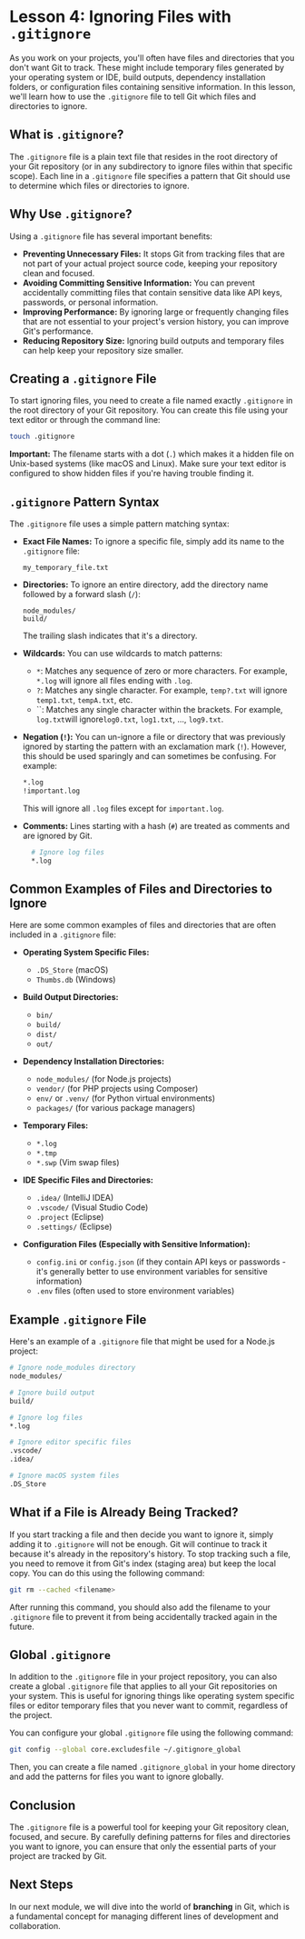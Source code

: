# Lesson 4: Ignoring Files with `.gitignore`

As you work on your projects, you'll often have files and directories that you don't want Git to track. These might include temporary files generated by your operating system or IDE, build outputs, dependency installation folders, or configuration files containing sensitive information. In this lesson, we'll learn how to use the `.gitignore` file to tell Git which files and directories to ignore.

## What is `.gitignore`?

The `.gitignore` file is a plain text file that resides in the root directory of your Git repository (or in any subdirectory to ignore files within that specific scope). Each line in a `.gitignore` file specifies a pattern that Git should use to determine which files or directories to ignore.

## Why Use `.gitignore`?

Using a `.gitignore` file has several important benefits:

- **Preventing Unnecessary Files:** It stops Git from tracking files that are not part of your actual project source code, keeping your repository clean and focused.
- **Avoiding Committing Sensitive Information:** You can prevent accidentally committing files that contain sensitive data like API keys, passwords, or personal information.
- **Improving Performance:** By ignoring large or frequently changing files that are not essential to your project's version history, you can improve Git's performance.
- **Reducing Repository Size:** Ignoring build outputs and temporary files can help keep your repository size smaller.

## Creating a `.gitignore` File

To start ignoring files, you need to create a file named exactly `.gitignore` in the root directory of your Git repository. You can create this file using your text editor or through the command line:

```bash
touch .gitignore
```

**Important:** The filename starts with a dot (`.`) which makes it a hidden file on Unix-based systems (like macOS and Linux). Make sure your text editor is configured to show hidden files if you're having trouble finding it.

## `.gitignore` Pattern Syntax

The `.gitignore` file uses a simple pattern matching syntax:

- **Exact File Names:** To ignore a specific file, simply add its name to the `.gitignore` file:

  ```
  my_temporary_file.txt
  ```

- **Directories:** To ignore an entire directory, add the directory name followed by a forward slash (`/`):

  ```
  node_modules/
  build/
  ```

  The trailing slash indicates that it's a directory.

- **Wildcards:** You can use wildcards to match patterns:

  - `*`: Matches any sequence of zero or more characters. For example, `*.log` will ignore all files ending with `.log`.
  - `?`: Matches any single character. For example, `temp?.txt` will ignore `temp1.txt`, `tempA.txt`, etc.
  - ``: Matches any single character within the brackets. For example, `log.txt`will ignore`log0.txt`, `log1.txt`, ..., `log9.txt`.

- **Negation (`!`):** You can un-ignore a file or directory that was previously ignored by starting the pattern with an exclamation mark (`!`). However, this should be used sparingly and can sometimes be confusing. For example:

  ```bash
  *.log
  !important.log
  ```

  This will ignore all `.log` files except for `important.log`.

- **Comments:** Lines starting with a hash (`#`) are treated as comments and are ignored by Git.
  ```bash
    # Ignore log files
    *.log
  ```

## Common Examples of Files and Directories to Ignore

Here are some common examples of files and directories that are often included in a `.gitignore` file:

- **Operating System Specific Files:**

  - `.DS_Store` (macOS)
  - `Thumbs.db` (Windows)

- **Build Output Directories:**

  - `bin/`
  - `build/`
  - `dist/`
  - `out/`

- **Dependency Installation Directories:**

  - `node_modules/` (for Node.js projects)
  - `vendor/` (for PHP projects using Composer)
  - `env/` or `.venv/` (for Python virtual environments)
  - `packages/` (for various package managers)

- **Temporary Files:**

  - `*.log`
  - `*.tmp`
  - `*.swp` (Vim swap files)

- **IDE Specific Files and Directories:**

  - `.idea/` (IntelliJ IDEA)
  - `.vscode/` (Visual Studio Code)
  - `.project` (Eclipse)
  - `.settings/` (Eclipse)

- **Configuration Files (Especially with Sensitive Information):**
  - `config.ini` or `config.json` (if they contain API keys or passwords - it's generally better to use environment variables for sensitive information)
  - `.env` files (often used to store environment variables)

## Example `.gitignore` File

Here's an example of a `.gitignore` file that might be used for a Node.js project:

```bash
# Ignore node_modules directory
node_modules/

# Ignore build output
build/

# Ignore log files
*.log

# Ignore editor specific files
.vscode/
.idea/

# Ignore macOS system files
.DS_Store
```

## What if a File is Already Being Tracked?

If you start tracking a file and then decide you want to ignore it, simply adding it to `.gitignore` will not be enough. Git will continue to track it because it's already in the repository's history. To stop tracking such a file, you need to remove it from Git's index (staging area) but keep the local copy. You can do this using the following command:

```bash
git rm --cached <filename>
```

After running this command, you should also add the filename to your `.gitignore` file to prevent it from being accidentally tracked again in the future.

## Global `.gitignore`

In addition to the `.gitignore` file in your project repository, you can also create a global `.gitignore` file that applies to all your Git repositories on your system. This is useful for ignoring things like operating system specific files or editor temporary files that you never want to commit, regardless of the project.

You can configure your global `.gitignore` file using the following command:

```bash
git config --global core.excludesfile ~/.gitignore_global
```

Then, you can create a file named `.gitignore_global` in your home directory and add the patterns for files you want to ignore globally.

## Conclusion

The `.gitignore` file is a powerful tool for keeping your Git repository clean, focused, and secure. By carefully defining patterns for files and directories you want to ignore, you can ensure that only the essential parts of your project are tracked by Git.

## Next Steps

In our next module, we will dive into the world of **branching** in Git, which is a fundamental concept for managing different lines of development and collaboration.

```

```
